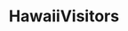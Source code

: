 ---
title: HawaiiVisitors
crosslinks:
- Hawaii
- hawaii
- Oahu
- homeswap
- spam
- churning
- kauai
- VacationMeetup
---